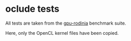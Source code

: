 # oclude tests

All tests are taken from the [gpu-rodinia](https://github.com/yuhc/gpu-rodinia/tree/master/opencl) benchmark suite.

Here, only the OpenCL kernel files have been copied.
